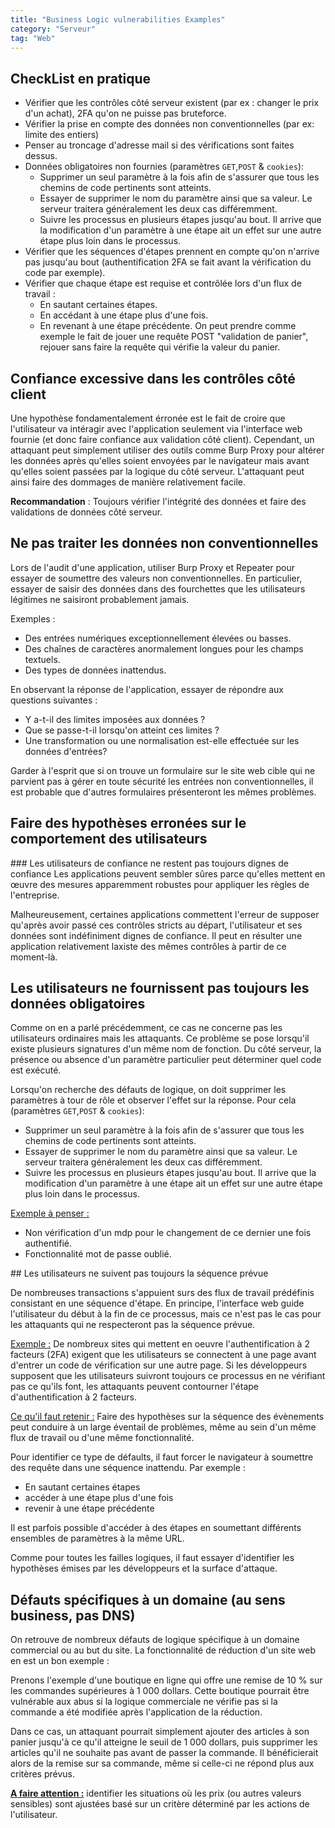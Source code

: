 ```yaml
---
title: "Business Logic vulnerabilities Examples"
category: "Serveur"
tag: "Web"
---
```


## CheckList en pratique
- Vérifier que les contrôles côté serveur existent (par ex : changer le prix d'un achat), 2FA qu'on ne puisse pas bruteforce.
- Vérifier la prise en compte des données non conventionnelles (par ex: limite des entiers)
- Penser au troncage d'adresse mail si des vérifications sont faites dessus.
- Données obligatoires non fournies (paramètres `GET`,`POST` & `cookies`):
    - Supprimer un seul paramètre à la fois afin de s'assurer que tous les chemins de code pertinents sont atteints. 
    - Essayer de supprimer le nom du paramètre ainsi que sa valeur. Le serveur traitera généralement les deux cas différemment.
    - Suivre les processus en plusieurs étapes jusqu'au bout. Il arrive que la modification d'un paramètre à une étape ait un effet sur une autre étape plus loin dans le processus.
- Vérifier que les séquences d'étapes prennent en compte qu'on n'arrive pas jusqu'au bout (authentification 2FA se fait avant la vérification du code par exemple).
- Vérifier que chaque étape est requise et contrôlée lors d'un flux de travail :
    - En sautant certaines étapes.
    - En accédant à une étape plus d'une fois.
    - En revenant à une étape précédente.
On peut prendre comme exemple le fait de jouer une requête POST "validation de panier", rejouer sans faire la requête qui vérifie la valeur du panier.

## Confiance excessive dans les contrôles côté client
Une hypothèse fondamentalement érronée est le fait de croire que l'utilisateur va intéragir avec l'application seulement via l'interface web fournie (et donc faire confiance aux validation côté client).
Cependant, un attaquant peut simplement utiliser des outils comme Burp Proxy pour altérer les données après qu'elles soient envoyées par le navigateur mais avant qu'elles soient passées par la logique du côté serveur. L'attaquant peut ainsi faire des dommages de manière relativement facile.

**Recommandation** : Toujours vérifier l'intégrité des données et faire des validations de données côté serveur.

## Ne pas traiter les données non conventionnelles

Lors de l'audit d'une application, utiliser Burp Proxy et Repeater pour essayer de soumettre des valeurs non conventionnelles. En particulier, essayer de saisir des données dans des fourchettes que les utilisateurs légitimes ne saisiront probablement jamais.

Exemples :
- Des entrées numériques exceptionnellement élevées ou basses. 
- Des chaînes de caractères anormalement longues pour les champs textuels.
- Des types de données inattendus. 

En observant la réponse de l'application, essayer de répondre aux questions suivantes :

- Y a-t-il des limites imposées aux données ?
- Que se passe-t-il lorsqu'on atteint ces limites ?
- Une transformation ou une normalisation est-elle effectuée sur les données d'entrées?

Garder à l'esprit que si on trouve un formulaire sur le site web cible qui ne parvient pas à gérer en toute sécurité les entrées non conventionnelles, il est probable que d'autres formulaires présenteront les mêmes problèmes.

## Faire des hypothèses erronées sur le comportement des utilisateurs

### Les utilisateurs de confiance ne restent pas toujours dignes de confiance
Les applications peuvent sembler sûres parce qu'elles mettent en œuvre des mesures apparemment robustes pour appliquer les règles de l'entreprise.

Malheureusement, certaines applications commettent l'erreur de supposer qu'après avoir passé ces contrôles stricts au départ, l'utilisateur et ses données sont indéfiniment dignes de confiance. Il peut en résulter une application relativement laxiste des mêmes contrôles à partir de ce moment-là.

## Les utilisateurs ne fournissent pas toujours les données obligatoires
Comme on en a parlé précédemment, ce cas ne concerne pas les utilisateurs ordinaires mais les attaquants.
Ce problème se pose lorsqu'il existe plusieurs signatures d'un même nom de fonction. Du côté serveur, la présence ou absence d'un paramètre particulier peut déterminer quel code est exécuté.

Lorsqu'on recherche des défauts de logique, on doit supprimer les paramètres à tour de rôle et observer l'effet sur la réponse.
Pour cela (paramètres `GET`,`POST` & `cookies`):
- Supprimer un seul paramètre à la fois afin de s'assurer que tous les chemins de code pertinents sont atteints.
- Essayer de supprimer le nom du paramètre ainsi que sa valeur. Le serveur traitera généralement les deux cas différemment.
- Suivre les processus en plusieurs étapes jusqu'au bout. Il arrive que la modification d'un paramètre à une étape ait un effet sur une autre étape plus loin dans le processus.

<u>Exemple à penser :</u>
- Non vérification d'un mdp pour le changement de ce dernier une fois authentifié.
- Fonctionnalité mot de passe oublié.

## Les utilisateurs ne suivent pas toujours la séquence prévue

De nombreuses transactions s'appuient surs des flux de travail prédéfinis consistant en une séquence d'étape. En principe, l'interface web guide l'utilisateur du début à la fin de ce processus, mais ce n'est pas le cas pour les attaquants qui ne respecteront pas la séquence prévue.

<u>Exemple :</u>
De nombreux sites qui mettent en oeuvre l'authentification à 2 facteurs (2FA) exigent que les utilisateurs se connectent à une page avant d'entrer un code de vérification sur une autre page.
Si les développeurs supposent que les utilisateurs suivront toujours ce processus en ne vérifiant pas ce qu'ils font, les attaquants peuvent contourner l'étape d'authentification à 2 facteurs.

<u>Ce qu'il faut retenir :</u>
Faire des hypothèses sur la séquence des évènements peut conduire à un large éventail de problèmes, même au sein d'un même flux de travail ou d'une même fonctionnalité.

Pour identifier ce type de défaults, il faut forcer le navigateur à soumettre des requête dans une séquence inattendu.
Par exemple :
- En sautant certaines étapes
- accéder à une étape plus d'une fois
- revenir à une étape précédente

Il est parfois possible d'accéder à des étapes en soumettant différents ensembles de paramètres à la même URL.

Comme pour toutes les failles logiques, il faut essayer d'identifier les hypothèses émises par les développeurs et la surface d'attaque. 

## Défauts spécifiques à un domaine (au sens business, pas DNS)
On retrouve de nombreux défauts de logique spécifique à un domaine commercial ou au but du site.
La fonctionnalité de réduction d'un site web en est un bon exemple :

Prenons l'exemple d'une boutique en ligne qui offre une remise de 10 % sur les commandes supérieures à 1 000 dollars. Cette boutique pourrait être vulnérable aux abus si la logique commerciale ne vérifie pas si la commande a été modifiée après l'application de la réduction.

Dans ce cas, un attaquant pourrait simplement ajouter des articles à son panier jusqu'à ce qu'il atteigne le seuil de 1 000 dollars, puis supprimer les articles qu'il ne souhaite pas avant de passer la commande. Il bénéficierait alors de la remise sur sa commande, même si celle-ci ne répond plus aux critères prévus.


<u>**A faire attention :**</u> identifier les situations où les prix (ou autres valeurs sensibles) sont ajustées basé sur un critère déterminé par les actions de l'utilisateur.





